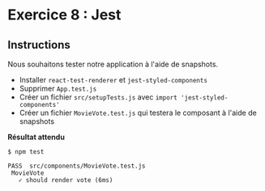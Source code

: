 # Exercice 8 : Jest

## Instructions

Nous souhaitons tester notre application à l'aide de snapshots.

- Installer `react-test-renderer` et `jest-styled-components`
- Supprimer `App.test.js`
- Créer un fichier `src/setupTests.js` avec `import 'jest-styled-components'`
- Créer un fichier `MovieVote.test.js` qui testera le composant à l'aide de snapshots

**Résultat attendu**

```
$ npm test

PASS  src/components/MovieVote.test.js
 MovieVote
   ✓ should render vote (6ms)
```
